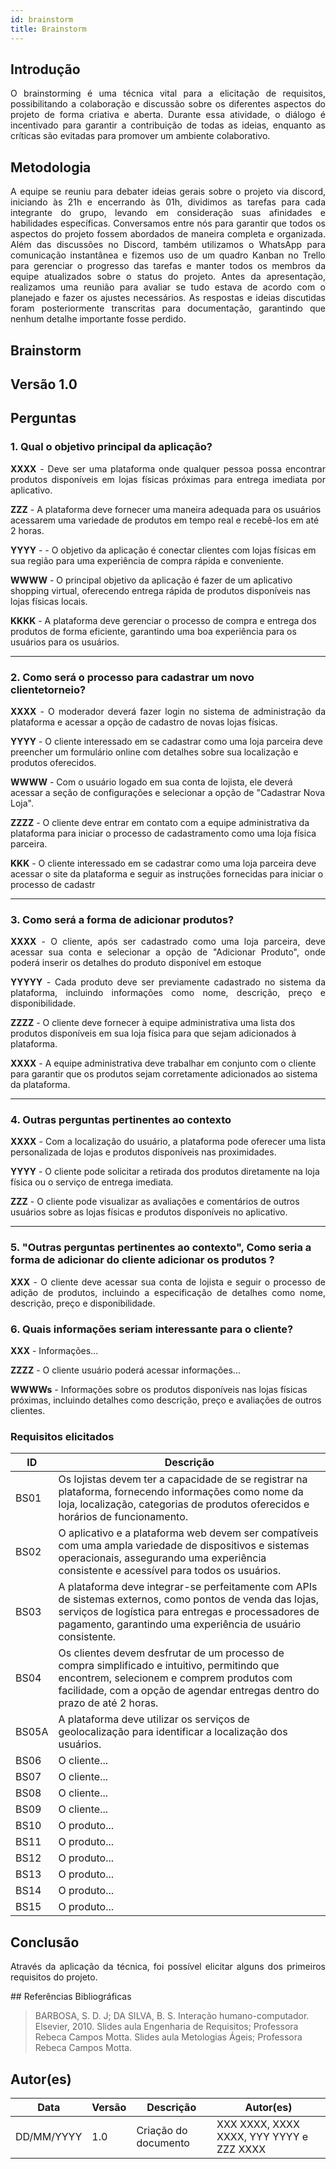 ```yaml
---
id: brainstorm
title: Brainstorm
---
```

 
## Introdução
<p align = "justify">
O brainstorming é uma técnica vital para a elicitação de requisitos, possibilitando a colaboração e discussão sobre os diferentes aspectos do projeto de forma criativa e aberta. Durante essa atividade, o diálogo é incentivado para garantir a contribuição de todas as ideias, enquanto as críticas são evitadas para promover um ambiente colaborativo.
</p>
 
## Metodologia
<p align = "justify">
A equipe se reuniu para debater ideias gerais sobre o projeto via discord, iniciando às 21h e encerrando às 01h, dividimos as tarefas para cada integrante do grupo, levando em consideração suas afinidades e habilidades específicas. Conversamos entre nós para garantir que todos os aspectos do projeto fossem abordados de maneira completa e organizada. Além das discussões no Discord, também utilizamos o WhatsApp para comunicação instantânea e fizemos uso de um quadro Kanban no Trello para gerenciar o progresso das tarefas e manter todos os membros da equipe atualizados sobre o status do projeto. Antes da apresentação, realizamos uma reunião para avaliar se tudo estava de acordo com o planejado e fazer os ajustes necessários. As respostas e ideias discutidas foram posteriormente transcritas para documentação, garantindo que nenhum detalhe importante fosse perdido.
 
## Brainstorm
 
## Versão 1.0
 
## Perguntas
 
### 1. Qual o objetivo principal da aplicação?
 
<p align = "justify">
<b>XXXX</b> - Deve ser uma plataforma onde qualquer pessoa possa encontrar produtos disponíveis em lojas físicas próximas para entrega imediata por aplicativo.
</p>
 
<b>ZZZ</b> - A plataforma deve fornecer uma maneira adequada para os usuários acessarem uma variedade de produtos em tempo real e recebê-los em até 2 horas.
 
<b>YYYY</b> - - O objetivo da aplicação é conectar clientes com lojas físicas em sua região para uma experiência de compra rápida e conveniente.
 
<b>WWWW</b> -  O principal objetivo da aplicação é fazer de um aplicativo shopping virtual, oferecendo entrega rápida de produtos disponíveis nas lojas físicas locais.
 
<b>KKKK</b> - A plataforma deve gerenciar o processo de compra e entrega dos produtos de forma eficiente, garantindo uma boa experiência para os usuários para os usuários.
</p>
 
---
 
### 2. Como será o processo para cadastrar um novo clientetorneio?
 
<p align = "justify">
<b>XXXX</b> -  O moderador deverá fazer login no sistema de administração da plataforma e acessar a opção de cadastro de novas lojas físicas.
 
<b>YYYY</b> - O cliente interessado em se cadastrar como uma loja parceira deve preencher um formulário online com detalhes sobre sua localização e produtos oferecidos.
 
<b>WWWW</b> - Com o usuário logado em sua conta de lojista, ele deverá acessar a seção de configurações e selecionar a opção de "Cadastrar Nova Loja".

<b>ZZZZ</b> - O cliente deve entrar em contato com a equipe administrativa da plataforma para iniciar o processo de cadastramento como uma loja física parceira.
 
<b>KKK</b> - O cliente interessado em se cadastrar como uma loja parceira deve acessar o site da plataforma e seguir as instruções fornecidas para iniciar o processo de cadastr
 
---
 
### 3. Como será a forma de adicionar produtos?
 
<p align = "justify">
<b>XXXX</b> - O cliente, após ser cadastrado como uma loja parceira, deve acessar sua conta e selecionar a opção de "Adicionar Produto", onde poderá inserir os detalhes do produto disponível em estoque
</p>
 
<p align = "justify">
<b>YYYYY</b> - Cada produto deve ser previamente cadastrado no sistema da plataforma, incluindo informações como nome, descrição, preço e disponibilidade.
 
<b>ZZZZ</b> -  O cliente deve fornecer à equipe administrativa uma lista dos produtos disponíveis em sua loja física para que sejam adicionados à plataforma.
 
<b>XXXX</b> -  A equipe administrativa deve trabalhar em conjunto com o cliente para garantir que os produtos sejam corretamente adicionados ao sistema da plataforma.

 
---
 
### 4. Outras perguntas pertinentes ao contexto

<p align = "justify">
<b>XXXX</b> - Com a localização do usuário, a plataforma pode oferecer uma lista personalizada de lojas e produtos disponíveis nas proximidades.
 
<b>YYYY</b> -  O cliente pode solicitar a retirada dos produtos diretamente na loja física ou o serviço de entrega imediata.
 
<b>ZZZ</b> - O cliente pode visualizar as avaliações e comentários de outros usuários sobre as lojas físicas e produtos disponíveis no aplicativo.
 
---
 
### 5. "Outras perguntas pertinentes ao contexto", Como seria a forma de adicionar do cliente adicionar os produtos ?
<p align = "justify">
<b>XXX</b> - O cliente deve acessar sua conta de lojista e seguir o processo de adição de produtos, incluindo a especificação de detalhes como nome, descrição, preço e disponibilidade.
</p>
 
### 6. Quais informações seriam interessante para o cliente?
<p align = "justify">
   <b>XXX</b> - Informações...
   
   <b>ZZZZ</b> - O cliente usuário poderá acessar informações...

   <b>WWWWs</b> - Informações sobre os produtos disponíveis nas lojas físicas próximas, incluindo detalhes como descrição, preço e avaliações de outros clientes.
   
</p>
 
### Requisitos elicitados
 
|ID|Descrição|
|----|-------------|
|BS01| Os lojistas devem ter a capacidade de se registrar na plataforma, fornecendo informações como nome da loja, localização, categorias de produtos oferecidos e horários de funcionamento.|
|BS02| O aplicativo e a plataforma web devem ser compatíveis com uma ampla variedade de dispositivos e sistemas operacionais, assegurando uma experiência consistente e acessível para todos os usuários.|
|BS03| A plataforma deve integrar-se perfeitamente com APIs de sistemas externos, como pontos de venda das lojas, serviços de logística para entregas e processadores de pagamento, garantindo uma experiência de usuário consistente.|
|BS04| Os clientes devem desfrutar de um processo de compra simplificado e intuitivo, permitindo que encontrem, selecionem e comprem produtos com facilidade, com a opção de agendar entregas dentro do prazo de até 2 horas.|
|BS05A| A plataforma deve utilizar os serviços de geolocalização para identificar a localização dos usuários.|
|BS06| O cliente...|
|BS07| O cliente...|
|BS08| O cliente...|
|BS09| O cliente...|
|BS10| O produto...|
|BS11| O produto...|
|BS12| O produto...|
|BS13| O produto...|
|BS14| O produto...|
|BS15| O produto...|
 
## Conclusão
<p align = "justify">
Através da aplicação da técnica, foi possível elicitar alguns dos primeiros requisitos do projeto.
</p>
## Referências Bibliográficas
 
> BARBOSA, S. D. J; DA SILVA, B. S. Interação humano-computador. Elsevier, 2010.
> Slides aula Engenharia de Requisitos; Professora Rebeca Campos Motta.
> Slides aula Metologias Ágeis; Professora Rebeca Campos Motta.
 
 
## Autor(es)
| Data | Versão | Descrição | Autor(es) |
| -- | -- | -- | -- |
| DD/MM/YYYY | 1.0 | Criação do documento | XXX XXXX, XXXX XXXX, YYY YYYY e ZZZ XXXX |
